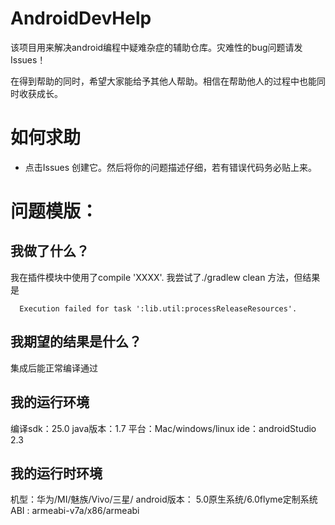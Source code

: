 # AndroidDevHelp
该项目用来解决android编程中疑难杂症的辅助仓库。灾难性的bug问题请发Issues！

在得到帮助的同时，希望大家能给予其他人帮助。相信在帮助他人的过程中也能同时收获成长。

# 如何求助
- 点击Issues 创建它。然后将你的问题描述仔细，若有错误代码务必贴上来。

# 问题模版：

## 我做了什么？

我在插件模块中使用了compile 'XXXX'. 我尝试了./gradlew clean 方法，但结果是

```
  Execution failed for task ':lib.util:processReleaseResources'.
```

## 我期望的结果是什么？
  集成后能正常编译通过
 
## 我的运行环境
 编译sdk：25.0
 java版本：1.7
 平台：Mac/windows/linux
 ide：androidStudio 2.3
 
 ## 我的运行时环境
 机型：华为/MI/魅族/Vivo/三星/
 android版本： 5.0原生系统/6.0flyme定制系统
 ABI : armeabi-v7a/x86/armeabi
